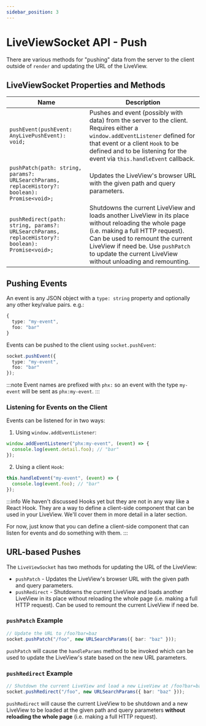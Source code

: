 ```yaml
---
sidebar_position: 3
---
```


# LiveViewSocket API - Push

There are various methods for "pushing" data from the server to the client outside of `render` and updating the URL of the LiveView.

## LiveViewSocket Properties and Methods
| Name | Description |
|---|---|
| `pushEvent(pushEvent: AnyLivePushEvent): void;` | Pushes and event (possibly with data) from the server to the client.  Requires either a `window.addEventListener` defined for that event or a client `Hook` to be defined and to be listening for the event via `this.handleEvent` callback. |
| `pushPatch(path: string, params?: URLSearchParams, replaceHistory?: boolean): Promise<void>;` | Updates the LiveView's browser URL with the given path and query parameters. |
| `pushRedirect(path: string, params?: URLSearchParams, replaceHistory?: boolean): Promise<void>;` | Shutdowns the current LiveView and loads another LiveView in its place without reloading the whole page (i.e. making a full HTTP request).  Can be used to remount the current LiveView if need be. Use `pushPatch` to update the current LiveView without unloading and remounting. |

## Pushing Events
An event is any JSON object with a `type: string` property and optionally any other key/value pairs. e.g.:
```ts
{
  type: "my-event",
  foo: "bar"
}
```

Events can be pushed to the client using `socket.pushEvent`:
```ts
socket.pushEvent({
  type: "my-event",
  foo: "bar"
});
```

:::note
  Event names are prefixed with `phx:` so an event with the type `my-event` will be sent as `phx:my-event`.
:::

### Listening for Events on the Client
Events can be listened for in two ways:
1. Using `window.addEventListener`:
```ts
window.addEventListener("phx:my-event", (event) => {
  console.log(event.detail.foo); // "bar"
});
```
2. Using a client `Hook`: 
```ts
this.handleEvent("my-event", (event) => {
  console.log(event.foo); // "bar"
});
```

:::info
  We haven't discussed Hooks yet but they are not in any way like a React Hook. They are a way to define a client-side component that can be used in your LiveView.  We'll cover them in more detail in a later section.

  For now, just know that you can define a client-side component that can listen for events and do something with them.
:::

## URL-based Pushes
The `LiveViewSocket` has two methods for updating the URL of the LiveView:
- `pushPatch` - Updates the LiveView's browser URL with the given path and query parameters.
- `pushRedirect` - Shutdowns the current LiveView and loads another LiveView in its place without reloading the whole page (i.e. making a full HTTP request).  Can be used to remount the current LiveView if need be. 

### `pushPatch` Example
```ts
// Update the URL to /foo?bar=baz
socket.pushPatch("/foo", new URLSearchParams({ bar: "baz" }));
```
`pushPatch` will cause the `handleParams` method to be invoked which can be used to update the LiveView's state based on the new URL parameters.

### `pushRedirect` Example
```ts
// Shutdown the current LiveView and load a new LiveView at /foo?bar=baz
socket.pushRedirect("/foo", new URLSearchParams({ bar: "baz" }));
```
`pushRedirect` will cause the current LiveView to be shutdown and a new LiveView to be loaded at the given path and query parameters **without reloading the whole page** (i.e. making a full HTTP request).
